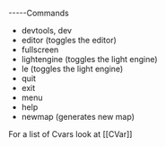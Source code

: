-----Commands
* devtools, dev
* editor (toggles the editor)
* fullscreen
* lightengine (toggles the light engine)
* le (toggles the light engine)
* quit
* exit
* menu
* help
* newmap (generates new map)

For a list of Cvars look at [[CVar]]
